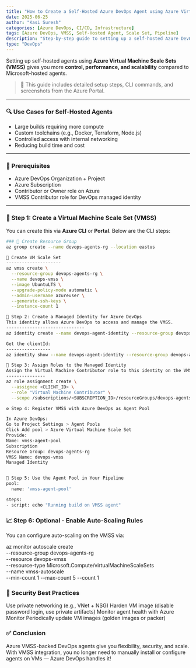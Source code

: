 ```yaml
---
title: "How to Create a Self-Hosted Azure DevOps Agent using Azure Virtual Machine Scale Sets"
date: 2025-06-25
author: "Kasi Suresh"
categories: [Azure DevOps, CI/CD, Infrastructure]
tags: [Azure DevOps, VMSS, Self-Hosted Agent, Scale Set, Pipeline]
description: "Step-by-step guide to setting up a self-hosted Azure DevOps agent pool using Azure Virtual Machine Scale Sets (VMSS) with scaling, screenshots, and security best practices."
type: "DevOps"
---
```

Setting up self-hosted agents using **Azure Virtual Machine Scale Sets (VMSS)** gives you more **control, performance, and scalability** compared to Microsoft-hosted agents.

> 🔧 This guide includes detailed setup steps, CLI commands, and screenshots from the Azure Portal.

---
### 🔍 Use Cases for Self-Hosted Agents
- Large builds requiring more compute
- Custom toolchains (e.g., Docker, Terraform, Node.js)
- Controlled access with internal networking
- Reducing build time and cost
---

### 🧰 Prerequisites
- Azure DevOps Organization + Project
- Azure Subscription
- Contributor or Owner role on Azure
- VMSS Contributor role for DevOps managed identity

---

### 📌 Step 1: Create a Virtual Machine Scale Set (VMSS)

You can create this via **Azure CLI** or **Portal**. Below are the CLI steps:

```bash
### 🔹 Create Resource Group
az group create --name devops-agents-rg --location eastus

🔹 Create VM Scale Set
---------------------
az vmss create \
  --resource-group devops-agents-rg \
  --name devops-vmss \
  --image UbuntuLTS \
  --upgrade-policy-mode automatic \
  --admin-username azureuser \
  --generate-ssh-keys \
  --instance-count 1

🔐 Step 2: Create a Managed Identity for Azure DevOps
This identity allows Azure DevOps to access and manage the VMSS.
------------------------------
az identity create --name devops-agent-identity --resource-group devops-agents-rg

Get the clientId:
-----------------
az identity show --name devops-agent-identity --resource-group devops-agents-rg --query clientId

🔧 Step 3: Assign Roles to the Managed Identity
Assign the Virtual Machine Contributor role to this identity on the VMSS:
---------------
az role assignment create \
  --assignee <CLIENT_ID> \
  --role "Virtual Machine Contributor" \
  --scope /subscriptions/<SUBSCRIPTION_ID>/resourceGroups/devops-agents-rg/providers/Microsoft.Compute/virtualMachineScaleSets/devops-vmss

⚙️ Step 4: Register VMSS with Azure DevOps as Agent Pool

In Azure DevOps:
Go to Project Settings > Agent Pools
Click Add pool > Azure Virtual Machine Scale Set
Provide:
Name: vmss-agent-pool
Subscription
Resource Group: devops-agents-rg
VMSS Name: devops-vmss
Managed Identity


🧪 Step 5: Use the Agent Pool in Your Pipeline
pool:
  name: 'vmss-agent-pool'

steps:
- script: echo "Running build on VMSS agent"
```

### 📈 Step 6: Optional - Enable Auto-Scaling Rules
You can configure auto-scaling on the VMSS via:

az monitor autoscale create \
  --resource-group devops-agents-rg \
  --resource devops-vmss \
  --resource-type Microsoft.Compute/virtualMachineScaleSets \
  --name vmss-autoscale \
  --min-count 1 --max-count 5 --count 1

### 🔐 Security Best Practices
Use private networking (e.g., VNet + NSG)
Harden VM image (disable password login, use private artifacts)
Monitor agent health with Azure Monitor
Periodically update VM images (golden images or packer)

### ✅ Conclusion
Azure VMSS-backed DevOps agents give you flexibility, security, and scale. With VMSS integration, you no longer need to manually install or configure agents on VMs — Azure DevOps handles it!

